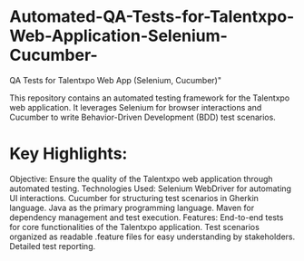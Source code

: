 # Automated-QA-Tests-for-Talentxpo-Web-Application-Selenium-Cucumber-
QA Tests for Talentxpo Web App (Selenium, Cucumber)"

This repository contains an automated testing framework for the Talentxpo web application. It leverages Selenium for browser interactions and Cucumber to write Behavior-Driven Development (BDD) test scenarios.

# Key Highlights:
Objective: Ensure the quality of the Talentxpo web application through automated testing.
Technologies Used:
Selenium WebDriver for automating UI interactions.
Cucumber for structuring test scenarios in Gherkin language.
Java as the primary programming language.
Maven for dependency management and test execution.
Features:
End-to-end tests for core functionalities of the Talentxpo application.
Test scenarios organized as readable .feature files for easy understanding by stakeholders.
Detailed test reporting.
